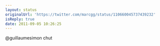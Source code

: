 ```yaml
---
layout: status
originalUrl: 'https://twitter.com/marcgg/status/110660045737439232'
isReply: true
date: 2011-09-05 10:26:25
---
```


@guillaumesimon chut
